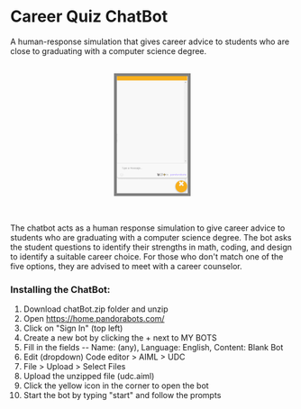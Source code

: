 # Career Quiz ChatBot
A human-response simulation that gives career advice to students who are close to graduating with a computer science degree.<br><br>

<p align="center">
  <kbd>
<img src="chatbot.gif" alt="DateSaver" style="border:5px solid grey" width="25%"></img>
  </kbd>
</p><br>

The chatbot acts as a human response simulation to give career advice to students who are graduating with a computer science degree. The bot asks the student questions to identify their strengths in math, coding, and design to identify a suitable career choice. For those who don't match one of the five options, they are advised to meet with a career counselor.


### Installing the ChatBot:
1. Download chatBot.zip folder and unzip
2. Open https://home.pandorabots.com/ 
3. Click on "Sign In" (top left)
4. Create a new bot by clicking the + next to MY BOTS
5. Fill in the fields -- Name: (any), Language: English, Content: Blank Bot
6. Edit (dropdown) Code editor > AIML > UDC
7. File > Upload > Select Files
8. Upload the unzipped file (udc.aiml)
9. Click the yellow icon in the corner to open the bot
10. Start the bot by typing "start" and follow the prompts
